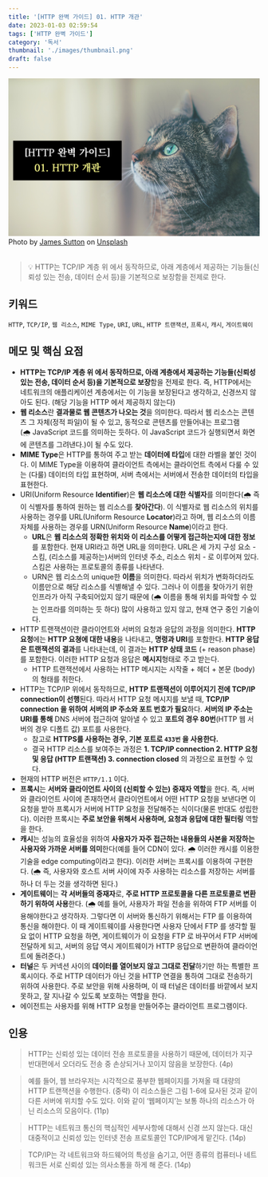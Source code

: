 ```yaml
---
title: '[HTTP 완벽 가이드] 01. HTTP 개관'
date: 2023-01-03 02:59:54
tags: ['HTTP 완벽 가이드']
category: '독서'
thumbnail: './images/thumbnail.png'
draft: false
---
```


<div class="unsplash-wrapper">
<img class="unsplash-thumbnail-image" alt="thumbnail" src="./images/thumbnail.png" />
<div class="unsplash-author">
Photo by <a href="https://unsplash.com/@jamessutton_photography?utm_source=unsplash&utm_medium=referral&utm_content=creditCopyText">James Sutton</a> on <a href="https://unsplash.com/images/animals/cat?utm_source=unsplash&utm_medium=referral&utm_content=creditCopyText">Unsplash</a>
</div>
</div>

<br>

> 💡 HTTP는 TCP/IP 계층 위 에서 동작하므로, 아래 계층에서 제공하는 기능들(신뢰성 있는 전송, 데이터 순서 등)을 기본적으로 보장함을 전제로 한다.

## 키워드

`HTTP`, `TCP/IP`, `웹 리소스`, `MIME Type`, `URI`, `URL`, `HTTP 트랜잭션`, `프록시`, `캐시`, `게이트웨이`

## 메모 및 핵심 요점

- **HTTP는 TCP/IP 계층 위 에서 동작하므로, 아래 계층에서 제공하는 기능들(신뢰성 있는 전송, 데이터 순서 등)을 기본적으로 보장**함을 전제로 한다. 즉, HTTP에서는 네트워크의 애플리케이션 계층에서는 이 기능을 보장된다고 생각하고, 신경쓰지 않아도 된다. (해당 기능을 HTTP 에서 제공하지 않는다)
- **웹 리소스**란 **결과물로 웹 콘텐츠가 나오는 것**을 의미한다. 따라서 웹 리소스는 콘텐츠 그 자체(정적 파일)이 될 수 있고, 동적으로 콘텐츠를 만들어내는 프로그램(🌧️ JavaScript 코드를 의미하는 듯하다. 이 JavaScript 코드가 실행되면서 화면에 콘텐츠를 그려낸다.)이 될 수도 있다.
- **MIME Type**은 HTTP를 통하여 주고 받는 **데이터에 타입**에 대한 라벨을 붙인 것이다. 이 MIME Type을 이용하여 클라이언트 측에서는 클라이언트 측에서 다룰 수 있는 (다룰) 데이터의 타입 표현하며, 서버 측에서는 서버에서 전송한 데이터의 타입을 표현한다.
- URI(Uniform Resource **Identifier**)은 **웹 리소스에 대한 식별자**를 의미한다(🌧️ 즉 이 식별자를 통하여 원하는 웹 리소스를 **찾아간다**). 이 식별자로 웹 리소스의 위치를 사용하는 경우를 URL(Uniform Resource **Locator**)라고 하며, 웹 리소스의 이름 자체를 사용하는 경우를 URN(Uniform Resource **Name**)이라고 한다.
  - **URL**은 **웹 리소스의 정확한 위치와 이 리소스를 어떻게 접근하는지에 대한 정보**를 포함한다. 현재 URI라고 하면 URL을 의미한다. URL은 세 가지 구성 요소 - 스킴, (리소스를 제공하는)서버의 인터넷 주소, 리소스 위치 - 로 이루어져 있다. 스킴은 사용하는 프로토콜의 종류를 나타낸다.
  - URN은 웹 리소스의 unique한 **이름**을 의미한다. 따라서 위치가 변화하더라도 이름만으로 해당 리소스를 식별해낼 수 있다. 그러나 이 이름을 찾아가기 위한 인프라가 아직 구축되어있지 않기 때문에 (🌧️ 이름을 통해 위치를 파악할 수 있는 인프라를 의미하는 듯 하다) 많이 사용하고 있지 않고, 현재 연구 중인 기술이다.
- HTTP 트랜잭션이란 클라이언트와 서버의 요청과 응답의 과정을 의미한다. **HTTP 요청**에는 **HTTP 요쳥에 대한 내용**을 나타내고, **명령과 URI**를 포함한다. **HTTP 응답은 트랜잭션의 결과**를 나타내는데, 이 결과는 **HTTP 상태 코드** (+ reason phase)를 포함한다. 이러한 HTTP 요청과 응답은 **메시지**형태로 주고 받는다.
  - HTTP 트랜잭션에서 사용하는 HTTP 메시지는 시작줄 + 헤더 + 본문 (body)의 형태를 취한다.
- HTTP는 TCP/IP 위에서 동작하므로, **HTTP 트랜잭션이 이루어지기 전에 TCP/IP connection이 선행**된다. 따라서 HTTP 요청 메시지를 보낼 때, **TCP/IP connection 을 위하여 서버의 IP 주소와 포트 번호가 필요**하다. **서버의 IP 주소는 URI를 통해** DNS 서버에 접근하여 알아낼 수 있고 **포트의 경우 80번**(HTTP 웹 서버의 경우 디폴트 값) 포트를 사용한다.
  - 참고로 **HTTPS를 사용하는 경우, 기본 포트로 `433번` 을 사용한다.**
  - 결국 HTTP 리소스를 보여주는 과정은 **1. TCP/IP connection 2. HTTP 요청 및 응답 (HTTP 트랜잭션) 3. connection closed** 의 과정으로 표현할 수 있다.
- 현재의 HTTP 버전은 `HTTP/1.1` 이다.
- **프록시**는 **서버와 클라이언트 사이의 (신뢰할 수 있는) 중재자 역할**을 한다. 즉, 서버와 클라이언트 사이에 존재하면서 클라이언트에서 어떤 HTTP 요청을 보낸다면 이 요청을 받아 프록시가 서버에 HTTP 요청을 전달해주는 식이다(물론 반대도 성립한다). 이러한 프록시는 **주로 보안을 위해서 사용하며, 요청과 응답에 대한 필터링** 역할을 한다.
- **캐시**는 성능의 효율성을 위하여 **사용자가 자주 접근하는 내용들의 사본을 저장하는 사용자와 가까운 서버를 의미**한다(예를 들어 CDN이 있다. 🌧️ 이러한 캐시를 이용한 기술을 edge computing이라고 한다). 이러한 서버는 프록시를 이용하여 구현한다. (🌧️ 즉, 사용자와 호스트 서버 사이에 자주 사용하는 리소스를 저장하는 서버를 하나 더 두는 것을 생각하면 된다.)
- **게이트웨이**는 **각 서버들의 중재자**로, **주로 HTTP 프로토콜을 다른 프로토콜로 변환하기 위하여 사용**한다. (🌧️ 예를 들어, 사용자가 파일 전송을 위하여 FTP 서버를 이용해야한다고 생각하자. 그렇다면 이 서버와 통신하기 위해서는 FTP 를 이용하여 통신을 해야한다. 이 때 게이트웨이를 사용한다면 사용자 단에서 FTP 를 생각할 필요 없이 HTTP 요청을 하면, 게이트웨이가 이 요청을 FTP 로 바꾸어서 FTP 서버에 전달하게 되고, 서버의 응답 역시 게이트웨이가 HTTP 응답으로 변환하여 클라이언트에 돌려준다.)
- **터널**은 두 커넥션 사이의 **데이터를 열어보지 않고 그대로 전달**하기만 하는 특별한 프록시이다. 주로 HTTP 데이터가 아닌 것을 HTTP 연결을 통하여 그대로 전송하기 위하여 사용한다. 주로 보안을 위해 사용하며, 이 때 터널은 데이터를 바깥에서 보지 못하고, 잘 지나갈 수 있도록 보호하는 역할을 한다.
- 에이전트는 사용자를 위해 HTTP 요청을 만들어주는 클라이언트 프로그램이다.

## 인용

> HTTP는 신뢰성 있는 데이터 전송 프로토콜을 사용하기 때문에, 데이터가 지구 반대편에서 오더라도 전송 중 손상되거나 꼬이지 않음을 보장한다. (4p)

> 예를 들어, 웹 브라우저는 시각적으로 풍부한 웹페이지를 가져올 때 대량의 HTTP 트랜잭션을 수행한다. (중략) 이 리소스들은 그림 1-6에 묘사된 것과 같이 다른 서버에 위치할 수도 있다. 이와 같이 ‘웹페이지’는 보통 하나의 리소스가 아닌 리소스의 모음이다. (11p)

> HTTP는 네트워크 통신의 핵심적인 세부사항에 대해서 신경 쓰지 않는다. 대신 대중적이고 신뢰성 있는 인터넷 전송 프로토콜인 TCP/IP에게 맡긴다. (14p)

> TCP/IP는 각 네트워크와 하드웨어의 특성을 숨기고, 어떤 종류의 컴퓨터나 네트워크든 서로 신뢰성 있는 의사소통을 하게 해 준다. (14p)
